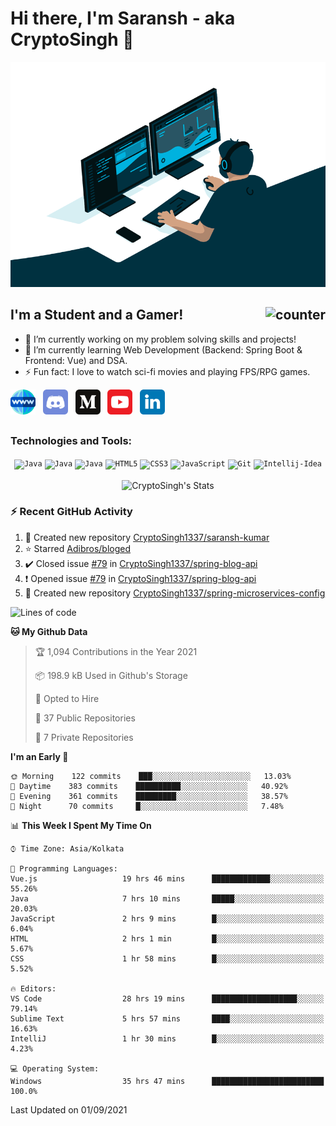 # Hi there, I'm Saransh - aka CryptoSingh 👋

<div align="center">
<img src="https://github.com/CryptoSingh1337/CryptoSingh1337/blob/master/icons/code.gif" height="360px" width="640px" alt="gif"/>
</div>

## I'm a Student and a Gamer!<img src="https://komarev.com/ghpvc/?username=cryptosingh1337" alt="counter" align="right"/>

- 🔭 I’m currently working on my problem solving skills and projects!
- 🌱 I’m currently learning Web Development (Backend: Spring Boot & Frontend: Vue) and DSA.
- ⚡ Fun fact: I love to watch sci-fi movies and playing FPS/RPG games.

<a href="https://cryptosingh1337.github.io/" target="_blank"><img alt="website" height="40px" width="40px" src="./icons/world-wide-web.svg"/></a>&nbsp;&nbsp;
<a href="https://discord.gg/6efHuzv" target="_blank"><img alt="discord" height="40px" width="40px" src="https://raw.githubusercontent.com/edent/SuperTinyIcons/master/images/svg/discord.svg"/></a>&nbsp;&nbsp;
<a href="https://cryptosingh1337.medium.com/" target="_blank"><img alt="Medium" height="40px" width="40px" src="https://raw.githubusercontent.com/edent/SuperTinyIcons/master/images/svg/medium.svg"/></a>&nbsp;&nbsp;
<a href="https://www.youtube.com/cryptosingh" target="_blank"><img alt="youtube" height="40px" width="40px" src="https://raw.githubusercontent.com/edent/SuperTinyIcons/master/images/svg/youtube.svg"/></a>&nbsp;&nbsp;
<a href="https://www.linkedin.com/in/saransh-kumar-2k19/" target="_blank"><img alt="linkedin" height="40px" width="40px" src="https://raw.githubusercontent.com/edent/SuperTinyIcons/master/images/svg/linkedin.svg"/></a>

##

### Technologies and Tools:

<div align="center">
<code><img alt="Java" height="40px" width="40px" src="https://raw.githubusercontent.com/tomchen/stack-icons/master/logos/java.svg" title="Java"/></code>
<code><img alt="Java" height="40px" width="40px" src="https://raw.githubusercontent.com/tomchen/stack-icons/master/logos/spring.svg" title="Spring"/></code>
<code><img alt="Java" height="40px" width="40px" src="https://raw.githubusercontent.com/tomchen/stack-icons/master/logos/hibernate.svg" title="Hibernate"/></code>
<code><img alt="HTML5" height="40px" width="40px" src="https://raw.githubusercontent.com/tomchen/stack-icons/master/logos/html-5.svg" title="HTML5"/></code>
<code><img alt="CSS3" height="40px" width="40px" src="https://raw.githubusercontent.com/tomchen/stack-icons/master/logos/css-3.svg" title="CSS3"/></code>
<code><img alt="JavaScript" height="40px" width="40px" src="https://raw.githubusercontent.com/tomchen/stack-icons/master/logos/bootstrap.svg" title="Bootstrap"/></code>
<code><img alt="Git" height="40px" width="40px" src="https://raw.githubusercontent.com/tomchen/stack-icons/master/logos/git-icon.svg" title="Git"/></code>
<code><img alt="Intellij-Idea" height="40px" width="40px" src="https://raw.githubusercontent.com/tomchen/stack-icons/master/logos/intellij-idea.svg" title="Intellij-IDEA"/></code>
</div>
<br>
<div align="center">
<img  alt="CryptoSingh's Stats" src="https://github-readme-stats.vercel.app/api?username=CryptoSingh1337&show_icons=true&bg_color=FFFFFF&title_color=003140&icon_color=003140&text_color=0486AA" title="Stats"/>
</div>

### ⚡ Recent GitHub Activity

<!--RECENT_ACTIVITY:start-->
1. 📔 Created new repository [CryptoSingh1337/saransh-kumar](https://github.com/CryptoSingh1337/saransh-kumar)
2. ⭐ Starred [Adibros/bloged](https://github.com/Adibros/bloged)
3. ✔️ Closed issue [#79](https://github.com/CryptoSingh1337/spring-blog-api/issues/79) in [CryptoSingh1337/spring-blog-api](https://github.com/CryptoSingh1337/spring-blog-api)
4. ❗️ Opened issue [#79](https://github.com/CryptoSingh1337/spring-blog-api/issues/79) in [CryptoSingh1337/spring-blog-api](https://github.com/CryptoSingh1337/spring-blog-api)
5. 📔 Created new repository [CryptoSingh1337/spring-microservices-config](https://github.com/CryptoSingh1337/spring-microservices-config)
<!--RECENT_ACTIVITY:end-->


<!--START_SECTION:waka-->
![Lines of code](https://img.shields.io/badge/From%20Hello%20World%20I%27ve%20Written-493331%20lines%20of%20code-blue)

**🐱 My Github Data** 

> 🏆 1,094 Contributions in the Year 2021
 > 
> 📦 198.9 kB Used in Github's Storage 
 > 
> 💼 Opted to Hire
 > 
> 📜 37 Public Repositories 
 > 
> 🔑 7 Private Repositories  
 > 
**I'm an Early 🐤** 

```text
🌞 Morning    122 commits    ███░░░░░░░░░░░░░░░░░░░░░░   13.03% 
🌆 Daytime    383 commits    ██████████░░░░░░░░░░░░░░░   40.92% 
🌃 Evening    361 commits    █████████░░░░░░░░░░░░░░░░   38.57% 
🌙 Night      70 commits     █░░░░░░░░░░░░░░░░░░░░░░░░   7.48%

```


📊 **This Week I Spent My Time On** 

```text
⌚︎ Time Zone: Asia/Kolkata

💬 Programming Languages: 
Vue.js                   19 hrs 46 mins      █████████████░░░░░░░░░░░░   55.26% 
Java                     7 hrs 10 mins       █████░░░░░░░░░░░░░░░░░░░░   20.03% 
JavaScript               2 hrs 9 mins        █░░░░░░░░░░░░░░░░░░░░░░░░   6.04% 
HTML                     2 hrs 1 min         █░░░░░░░░░░░░░░░░░░░░░░░░   5.67% 
CSS                      1 hr 58 mins        █░░░░░░░░░░░░░░░░░░░░░░░░   5.52%

🔥 Editors: 
VS Code                  28 hrs 19 mins      ███████████████████░░░░░░   79.14% 
Sublime Text             5 hrs 57 mins       ████░░░░░░░░░░░░░░░░░░░░░   16.63% 
IntelliJ                 1 hr 30 mins        █░░░░░░░░░░░░░░░░░░░░░░░░   4.23%

💻 Operating System: 
Windows                  35 hrs 47 mins      █████████████████████████   100.0%

```


 Last Updated on 01/09/2021
<!--END_SECTION:waka-->
